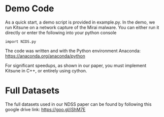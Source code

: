 # Demo Code
As a quick start, a demo script is provided in example.py. In the demo, we run Kitsune on a network capture of the Mirai malware. You can either run it directly or enter the following into your python console
```
import NIDS.py
```

The code was written and with the Python environment Anaconda: https://anaconda.org/anaconda/python

For significant speedups, as shown in our paper, you must implement Kitsune in C++, or entirely using cython.

# Full Datasets
The full datasets used in our NDSS paper can be found by following this google drive link:
https://goo.gl/iShM7E

